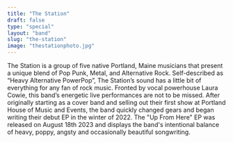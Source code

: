```yaml
---
title: "The Station"
draft: false
type: "special"
layout: "band"
slug: "the-station"
image: "thestationphoto.jpg"
---
```


The Station is a group of five native Portland, Maine musicians  that present a unique blend of Pop Punk, Metal, and Alternative Rock.  Self-described as “Heavy Alternative PowerPop”, The Station’s sound has a  little bit of everything for any fan of rock music. Fronted by vocal  powerhouse Laura Cowie, this band’s energetic live performances are not to be missed. After originally starting as a cover band and selling out their first show at Portland House of Music and Events, the band quickly changed gears and began writing their debut EP in the winter of 2022. The "Up From Here" EP was released on August 18th 2023 and displays the band's intentional balance of heavy, poppy, angsty and occasionally beautiful songwriting.